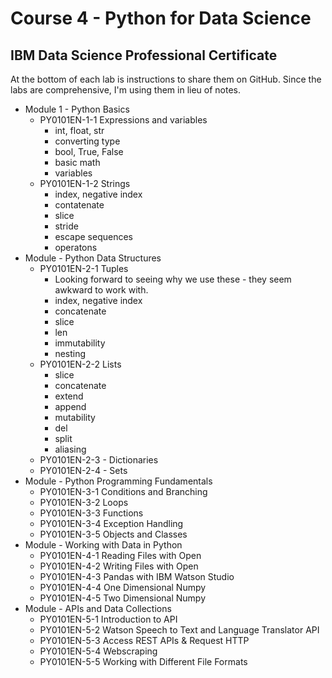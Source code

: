 # Course 4 - Python for Data Science
## IBM Data Science Professional Certificate 

At the bottom of each lab is instructions to share them on GitHub. Since the labs are comprehensive, I'm using them in lieu of notes.

* Module 1 - Python Basics 
  - PY0101EN-1-1 Expressions and variables
    * int, float, str
    * converting type
    * bool, True, False
    * basic math
    * variables
  - PY0101EN-1-2 Strings 
    * index, negative index
    * contatenate
    * slice
    * stride
    * escape sequences
    * operatons
* Module - Python Data Structures
  - PY0101EN-2-1 Tuples
    * Looking forward to seeing why we use these - they seem awkward to work with.
    * index, negative index
    * concatenate
    * slice
    * len
    * immutability
    * nesting
  - PY0101EN-2-2 Lists
    * slice
    * concatenate
    * extend
    * append
    * mutability
    * del
    * split
    * aliasing
  - PY0101EN-2-3 - Dictionaries
  - PY0101EN-2-4 - Sets
* Module - Python Programming Fundamentals
  - PY0101EN-3-1 Conditions and Branching
  - PY0101EN-3-2 Loops
  - PY0101EN-3-3 Functions
  - PY0101EN-3-4 Exception Handling
  - PY0101EN-3-5 Objects and Classes
* Module - Working with Data in Python
  - PY0101EN-4-1 Reading Files with Open
  - PY0101EN-4-2 Writing Files with Open
  - PY0101EN-4-3 Pandas with IBM Watson Studio
  - PY0101EN-4-4 One Dimensional Numpy
  - PY0101EN-4-5 Two Dimensional Numpy
* Module - APIs and Data Collections
  - PY0101EN-5-1 Introduction to API
  - PY0101EN-5-2 Watson Speech to Text and Language Translator API
  - PY0101EN-5-3 Access REST APIs & Request HTTP
  - PY0101EN-5-4 Webscraping
  - PY0101EN-5-5 Working with Different File Formats

